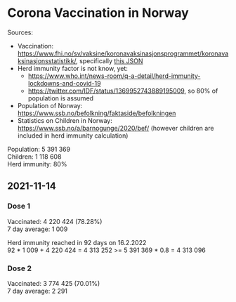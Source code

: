 # Corona Vaccination in Norway

Sources:

- Vaccination: <https://www.fhi.no/sv/vaksine/koronavaksinasjonsprogrammet/koronavaksinasjonsstatistikk/>, specifically [this JSON](https://www.fhi.no/api/chartdata/api/99119)
- Herd immunity factor is not know, yet:
  - <https://www.who.int/news-room/q-a-detail/herd-immunity-lockdowns-and-covid-19>
  - <https://twitter.com/IDF/status/1369952743889195009>, so 80% of population is assumed
- Population of Norway: <https://www.ssb.no/befolkning/faktaside/befolkningen>
- Statistics on Children in Norway: https://www.ssb.no/a/barnogunge/2020/bef/ (however children are included in herd immunity calculation)

Population: 5 391 369  
Children: 1 118 608  
Herd immunity: 80%  

## 2021-11-14

### Dose 1

Vaccinated: 4 220 424 (78.28%)  
7 day average: 1 009

Herd immunity reached in 92 days on 16.2.2022  
92 * 1 009 + 4 220 424 = 4 313 252 >= 5 391 369 * 0.8 = 4 313 096

### Dose 2

Vaccinated: 3 774 425 (70.01%)  
7 day average: 2 291

